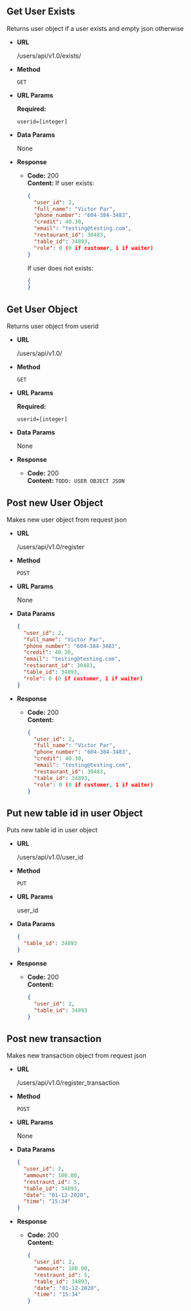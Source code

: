 **Get User Exists**
----
Returns user object if a user exists and empty json otherwise

* **URL**

  /users/api/v1.0/exists/<userid>

* **Method**

  `GET`

* **URL Params**

  **Required:**

  `userid=[integer]`

* **Data Params**

  None

* **Response**

  * **Code:** 200 <br />
    **Content:**
    If user exists:
    ```json
    { 
      "user_id": 2,
      "full_name": "Victor Par",
      "phone_number": "604-384-3483",
      "credit": 40.30,
      "email": "testing@testing.com",
      "restaurant_id": 30483,
      "table_id": 34893,
      "role": 0 (0 if customer, 1 if waiter)
    }
    ```
    If user does not exists:
    ```json
    {
    }
    ```

**Get User Object**
----
Returns user object from userid

* **URL**

  /users/api/v1.0/<userid>

* **Method**

  `GET`

* **URL Params**

  **Required:**

  `userid=[integer]`

* **Data Params**

  None

* **Response**

  * **Code:** 200 <br />
    **Content:** `TODO: USER OBJECT JSON`

**Post new User Object**
----
Makes new user object from request json

* **URL**

  /users/api/v1.0/register

* **Method**

  `POST`

* **URL Params**

  None

* **Data Params**

    ```json
    { 
      "user_id": 2,
      "full_name": "Victor Par",
      "phone_number": "604-384-3483",
      "credit": 40.30,
      "email": "testing@testing.com",
      "restaurant_id": 30483,
      "table_id": 34893,
      "role": 0 (0 if customer, 1 if waiter)
    }
    ```

* **Response**

  * **Code:** 200 <br />
    **Content:**
    ```json
    { 
      "user_id": 2,
      "full_name": "Victor Par",
      "phone_number": "604-384-3483",
      "credit": 40.30,
      "email": "testing@testing.com",
      "restaurant_id": 30483,
      "table_id": 34893,
      "role": 0 (0 if customer, 1 if waiter)
    }
    ```

**Put new table id in user Object**
----
Puts new table id in user object

* **URL**

  /users/api/v1.0/user_id

* **Method**

  `PUT`

* **URL Params**

  user_id

* **Data Params**

    ```json
    { 
      "table_id": 34893
    }
    ```

* **Response**

  * **Code:** 200 <br />
    **Content:**
    ```json
    { 
      "user_id": 2,
      "table_id": 34893
    }
    ```

**Post new transaction**
----
Makes new transaction object from request json

* **URL**

  /users/api/v1.0/register_transaction

* **Method**

  `POST`

* **URL Params**

  None

* **Data Params**

    ```json
    {
      "user_id": 2,
      "ammount": 100.00,
      "restraunt_id": 5,
      "table_id": 34893,
      "date": "01-12-2020",
      "time": "15:34"
    }
    ```

* **Response**

  * **Code:** 200 <br />
    **Content:**
    ```json
    { 
      "user_id": 2,
      "ammount": 100.00,
      "restraunt_id": 5,
      "table_id": 34893,
      "date": "01-12-2020",
      "time": "15:34"
    }
    ```
